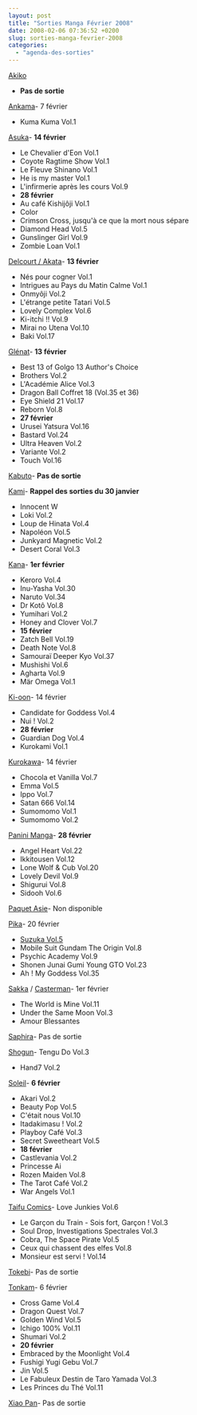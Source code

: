 ```yaml
---
layout: post
title: "Sorties Manga Février 2008"
date: 2008-02-06 07:36:52 +0200
slug: sorties-manga-fevrier-2008
categories:
  - "agenda-des-sorties"
---
```


[Akiko](http://www.seebd.fr/)

- **Pas de sortie**
 
[Ankama](http://www.ankama-editions.com)- 7 février
- Kuma Kuma Vol.1
 
[Asuka](http://www.asuka.fr/)- **14 février**
- Le Chevalier d'Eon Vol.1
- Coyote Ragtime Show Vol.1
- Le Fleuve Shinano Vol.1
- He is my master Vol.1
- L'infirmerie après les cours Vol.9
- **28 février**
- Au café Kishijôji Vol.1
- Color
- Crimson Cross, jusqu'à ce que la mort nous sépare
- Diamond Head Vol.5
- Gunslinger Girl Vol.9
- Zombie Loan Vol.1
 
[Delcourt / Akata](http://www.akata.fr)- **13 février**
- Nés pour cogner Vol.1
- Intrigues au Pays du Matin Calme Vol.1
- Onmyôji Vol.2
- L'étrange petite Tatari Vol.5
- Lovely Complex Vol.6
- Ki-itchi !! Vol.9
- Mirai no Utena Vol.10
- Baki Vol.17
 
[Glénat](http://www.glenatmanga.com)- **13 février**
- Best 13 of Golgo 13 Author's Choice
- Brothers Vol.2
- L'Académie Alice Vol.3
- Dragon Ball Coffret 18 (Vol.35 et 36)
- Eye Shield 21 Vol.17
- Reborn Vol.8
- **27 février**
- Urusei Yatsura Vol.16
- Bastard Vol.24
- Ultra Heaven Vol.2
- Variante Vol.2
- Touch Vol.16
 
[Kabuto](http://www.seebd.fr/)- **Pas de sortie**
 
[Kami](http://www.mangakami.com/)- **Rappel des sorties du 30 janvier**
- Innocent W
- Loki Vol.2
- Loup de Hinata Vol.4
- Napoléon Vol.5
- Junkyard Magnetic Vol.2
- Desert Coral Vol.3
 
[Kana](http://www.mangakana.com)- **1er février**
- Keroro Vol.4
- Inu-Yasha Vol.30
- Naruto Vol.34
- Dr Kotô Vol.8
- Yumihari Vol.2
- Honey and Clover Vol.7
- **15 février**
- Zatch Bell Vol.19
- Death Note Vol.8
- Samouraï Deeper Kyo Vol.37
- Mushishi Vol.6
- Agharta Vol.9
- Mär Omega Vol.1
 
[Ki-oon](http://www.ki-oon.com/)- 14 février
- Candidate for Goddess Vol.4
- Nui ! Vol.2
- **28 février**
- Guardian Dog Vol.4
- Kurokami Vol.1
 
[Kurokawa](http://www.kurokawa.fr/)- 14 février
- Chocola et Vanilla Vol.7
- Emma Vol.5
- Ippo Vol.7
- Satan 666 Vol.14
- Sumomomo Vol.1
- Sumomomo Vol.2
 
[Panini Manga](http://www.paninicomicsfrance.com/)- **28 février**
- Angel Heart Vol.22
- Ikkitousen Vol.12
- Lone Wolf & Cub Vol.20
- Lovely Devil Vol.9
- Shigurui Vol.8
- Sidooh Vol.6
 
[Paquet Asie](http://www.paquet.li/asie/)- Non disponible
 
[Pika](http://www.pika.fr/)- 20 février
- [Suzuka Vol.5](suzuka-vol-5)
- Mobile Suit Gundam The Origin Vol.8
- Psychic Academy Vol.9
- Shonen Junai Gumi Young GTO Vol.23
- Ah ! My Goddess Vol.35
 
[Sakka](http://www.sakka.info/) / [Casterman](http://www.casterman.com/)- 1er février
- The World is Mine Vol.11
- Under the Same Moon Vol.3
- Amour Blessantes
 
[Saphira](http://www.editions-saphira.com/)- Pas de sortie
 
[Shogun](http://www.shoguncity.com/)- Tengu Do Vol.3
- Hand7 Vol.2
 
[Soleil](http://www.soleilmanga.com/)- **6 février**
- Akari Vol.2
- Beauty Pop Vol.5
- C'était nous Vol.10
- Itadakimasu ! Vol.2
- Playboy Café Vol.3
- Secret Sweetheart Vol.5
- **18 février**
- Castlevania Vol.2
- Princesse Ai
- Rozen Maiden Vol.8
- The Tarot Café Vol.2
- War Angels Vol.1
 
[Taifu Comics](http://taifu-comics.com)- Love Junkies Vol.6
- Le Garçon du Train - Sois fort, Garçon ! Vol.3
- Soul Drop, Investigations Spectrales Vol.3
- Cobra, The Space Pirate Vol.5
- Ceux qui chassent des elfes Vol.8
- Monsieur est servi ! Vol.14
 
[Tokebi](http://www.editions-tokebi.com/)- Pas de sortie
 
[Tonkam](http://www.editions-tonkam.fr/)- 6 février
- Cross Game Vol.4
- Dragon Quest Vol.7
- Golden Wind Vol.5
- Ichigo 100% Vol.11
- Shumari Vol.2
- **20 février**
- Embraced by the Moonlight Vol.4
- Fushigi Yugi Gebu Vol.7
- Jin Vol.5
- Le Fabuleux Destin de Taro Yamada Vol.3
- Les Princes du Thé Vol.11
 
[Xiao Pan](http://www.xiaopan.com/)- Pas de sortie